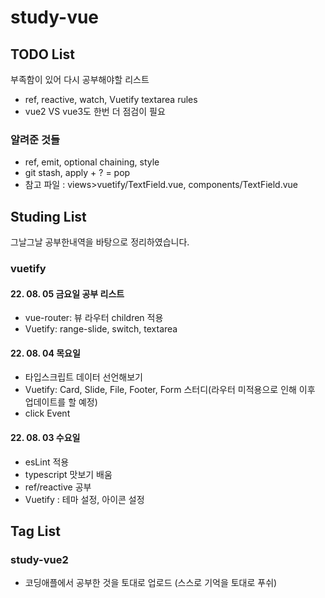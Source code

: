 # study-vue

## TODO List

부족함이 있어 다시 공부해야할 리스트

- ref, reactive, watch, Vuetify textarea rules
- vue2 VS vue3도 한번 더 점검이 필요

### 알려준 것들

- ref, emit, optional chaining, style
- git stash, apply + ? = pop
- 참고 파일 : views>vuetify/TextField.vue, components/TextField.vue

## Studing List

그날그날 공부한내역을 바탕으로 정리하였습니다.

### vuetify

#### 22. 08. 05 금요일 공부 리스트

- vue-router: 뷰 라우터 children 적용
- Vuetify: range-slide, switch, textarea

#### 22. 08. 04 목요일

- 타입스크립트 데이터 선언해보기
- Vuetify: Card, Slide, File, Footer, Form 스터디(라우터 미적용으로 인해 이후 업데이트를 할 예정)
- click Event

#### 22. 08. 03 수요일

- esLint 적용
- typescript 맛보기 배움
- ref/reactive 공부
- Vuetify : 테마 설정, 아이콘 설정

## Tag List

### study-vue2

- 코딩애플에서 공부한 것을 토대로 업로드 (스스로 기억을 토대로 푸쉬)
